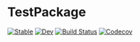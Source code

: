 # TestPackage

[![Stable](https://img.shields.io/badge/docs-stable-blue.svg)](https://gdalle.github.io/TestPackage.jl/stable)
[![Dev](https://img.shields.io/badge/docs-dev-blue.svg)](https://gdalle.github.io/TestPackage.jl/dev)
[![Build Status](https://github.com/gdalle/TestPackage.jl/workflows/CI/badge.svg)](https://github.com/gdalle/TestPackage.jl/actions)
[![Codecov](https://codecov.io/gh/gdalle/TestPackage.jl/branch/main/graph/badge.svg?token=FqJX2sMa8b)](https://codecov.io/gh/gdalle/TestPackage.jl)
